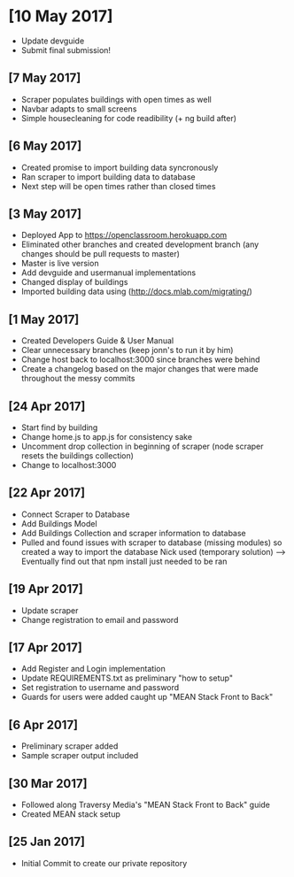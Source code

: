 # [10 May 2017]
- Update devguide
- Submit final submission!

## [7 May 2017]
- Scraper populates buildings with open times as well
- Navbar adapts to small screens
- Simple housecleaning for code readibility (+ ng build after)

## [6 May 2017]
- Created promise to import building data syncronously
- Ran scraper to import building data to database
- Next step will be open times rather than closed times

## [3 May 2017]
- Deployed App to https://openclassroom.herokuapp.com
- Eliminated other branches and created development branch (any changes should be pull requests to master)
- Master is live version
- Add devguide and usermanual implementations
- Changed display of buildings
- Imported building data using (http://docs.mlab.com/migrating/)

## [1 May 2017]
- Created Developers Guide & User Manual
- Clear unnecessary branches (keep jonn's to run it by him)
- Change host back to localhost:3000 since branches were behind
- Create a changelog based on the major changes that were made throughout the messy commits

## [24 Apr 2017]
- Start find by building
- Change home.js to app.js for consistency sake
- Uncomment drop collection in beginning of scraper (node scraper resets the buildings collection)
- Change to localhost:3000

## [22 Apr 2017]
- Connect Scraper to Database
- Add Buildings Model
- Add Buildings Collection and scraper information to database
- Pulled and found issues with scraper to database (missing modules) so created a way to import the database Nick used (temporary solution) --> Eventually find out that npm install just needed to be ran

## [19 Apr 2017]
- Update scraper
- Change registration to email and password

## [17 Apr 2017]
- Add Register and Login implementation
- Update REQUIREMENTS.txt as preliminary "how to setup"
- Set registration to username and password
- Guards for users were added caught up "MEAN Stack Front to Back"

## [6 Apr 2017]
- Preliminary scraper added
- Sample scraper output included

## [30 Mar 2017]
- Followed along Traversy Media's  "MEAN Stack Front to Back" guide
- Created MEAN stack setup

## [25 Jan 2017]
- Initial Commit to create our private repository